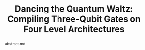---
title: "Dancing the Quantum Waltz: Compiling Three-Qubit Gates on Four Level Architectures"
layout: project
publisher: International Symposium on Computer Architecture (ISCA 2023)
image: /assets/img/projects/waltz/01_hero.png
abstract: abstract.md
items:
    - name: .pdf
      link: /assets/papers/litteken_dancing_2023.pdf
    - name: ACM Digital Library
      link: https://doi.org/10.1145/3579371.3589106
    - name: arXiv
      link: https://arxiv.org/abs/2303.14069
authors:
    - name: "Andrew Litteken"
      link: http://andrewlitteken.com/
      affiliation: University of Chicago
    - name: "Lennart Maximilian Seifert"
      link: https://scholar.google.com/citations?user=k6RYl7kAAAAJ&hl=en&inst=5778974199078678248
      affiliation: University of Chicago
    - name: "Jason D. Chadwick"
      link: https://www.jason-chadwick.com/
      affiliation: University of Chicago
    - name: "Natalia Nottingham"
      link: https://cs.uchicago.edu/people/natalia-nottingham/
      affiliation: University of Chicago
    - name: "Tanay Roy"
      link: https://sites.google.com/site/tanayroysite/
      affiliation: "Fermilab<br>University of Chicago"
    - name: Ziqian Li
      link: https://scholar.google.com/citations?user=wplWf_UAAAAJ&hl=en&inst=5778974199078678248
      affiliation: "Stanford University<br>University of Chicago"
    - name: David Schuster
      link: https://schusterlab.stanford.edu/
      affiliation: "Stanford University<br>University of Chicago"
    - name: "Jonathan M. Baker"
      link: https://www.jonathanmarkbaker.com/
      affiliation: University of Chicago
    - name: "Frederic T. Chong"
      link: https://people.cs.uchicago.edu/~ftchong/
      affiliation: University of Chicago
      last: true
figures:
    - file: /assets/img/projects/waltz/01_hero.png
      caption: 01_hero.md
    - file: /assets/img/projects/waltz/02_experiment.png
      caption: 02_experiment.md
    - file: /assets/img/projects/waltz/05_gate_types.png
      caption: 05_gate_types.md
    - file: /assets/img/projects/waltz/07_results.png
      caption: 07_results.md
      width: 100%
    - file: /assets/img/projects/waltz/08_eps.png
      caption: 08_eps.md
    - file: /assets/img/projects/waltz/09_sensitivity.png
      caption: 09_sensitivity.md
      width: 100%
---